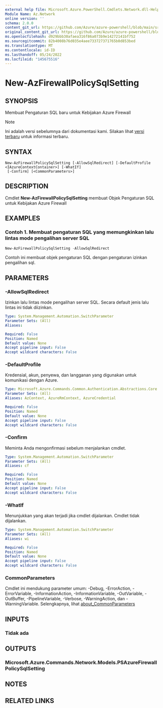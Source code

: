```yaml
---
external help file: Microsoft.Azure.PowerShell.Cmdlets.Network.dll-Help.xml
Module Name: Az.Network
online version: ''
schema: 2.0.0
content_git_url: https://github.com/Azure/azure-powershell/blob/main/src/Network/Network/help/New-AzFirewallPolicySqlSetting.md
original_content_git_url: https://github.com/Azure/azure-powershell/blob/main/src/Network/Network/help/New-AzFirewallPolicySqlSetting.md
ms.openlocfilehash: d929bbb30afaea316f86a073b9e14272141bf752
ms.sourcegitcommit: 82b4008b76d035e4aee733727371765b0d853bed
ms.translationtype: MT
ms.contentlocale: id-ID
ms.lasthandoff: 05/24/2022
ms.locfileid: "145675516"
---
```

# New-AzFirewallPolicySqlSetting

## SYNOPSIS
Membuat Pengaturan SQL baru untuk Kebijakan Azure Firewall

> [!NOTE]
>Ini adalah versi sebelumnya dari dokumentasi kami. Silakan lihat [versi terbaru](/powershell/module/az.network/new-azfirewallpolicysqlsetting) untuk informasi terbaru.

## SYNTAX

```
New-AzFirewallPolicySqlSetting [-AllowSqlRedirect] [-DefaultProfile <IAzureContextContainer>] [-WhatIf]
 [-Confirm] [<CommonParameters>]
```

## DESCRIPTION
Cmdlet **New-AzFirewallPolicySqlSetting** membuat Objek Pengaturan SQL untuk Kebijakan Azure Firewall

## EXAMPLES

### Contoh 1. Membuat pengaturan SQL yang memungkinkan lalu lintas mode pengalihan server SQL
```powershell
New-AzFirewallPolicySqlSetting -AllowSqlRedirect
```

Contoh ini membuat objek pengaturan SQL dengan pengaturan izinkan pengalihan sql.

## PARAMETERS

### -AllowSqlRedirect
Izinkan lalu lintas mode pengalihan server SQL.
Secara default jenis lalu lintas ini tidak diizinkan.

```yaml
Type: System.Management.Automation.SwitchParameter
Parameter Sets: (All)
Aliases:

Required: False
Position: Named
Default value: None
Accept pipeline input: False
Accept wildcard characters: False
```

### -DefaultProfile
Kredensial, akun, penyewa, dan langganan yang digunakan untuk komunikasi dengan Azure.

```yaml
Type: Microsoft.Azure.Commands.Common.Authentication.Abstractions.Core.IAzureContextContainer
Parameter Sets: (All)
Aliases: AzContext, AzureRmContext, AzureCredential

Required: False
Position: Named
Default value: None
Accept pipeline input: False
Accept wildcard characters: False
```

### -Confirm
Meminta Anda mengonfirmasi sebelum menjalankan cmdlet.

```yaml
Type: System.Management.Automation.SwitchParameter
Parameter Sets: (All)
Aliases: cf

Required: False
Position: Named
Default value: None
Accept pipeline input: False
Accept wildcard characters: False
```

### -WhatIf
Menunjukkan yang akan terjadi jika cmdlet dijalankan.
Cmdlet tidak dijalankan.

```yaml
Type: System.Management.Automation.SwitchParameter
Parameter Sets: (All)
Aliases: wi

Required: False
Position: Named
Default value: None
Accept pipeline input: False
Accept wildcard characters: False
```

### CommonParameters
Cmdlet ini mendukung parameter umum: -Debug, -ErrorAction, -ErrorVariable, -InformationAction, -InformationVariable, -OutVariable, -OutBuffer, -PipelineVariable, -Verbose, -WarningAction, dan -WarningVariable. Selengkapnya, lihat [about_CommonParameters](http://go.microsoft.com/fwlink/?LinkID=113216)

## INPUTS

### Tidak ada

## OUTPUTS

### Microsoft.Azure.Commands.Network.Models.PSAzureFirewallPolicySqlSetting

## NOTES

## RELATED LINKS
